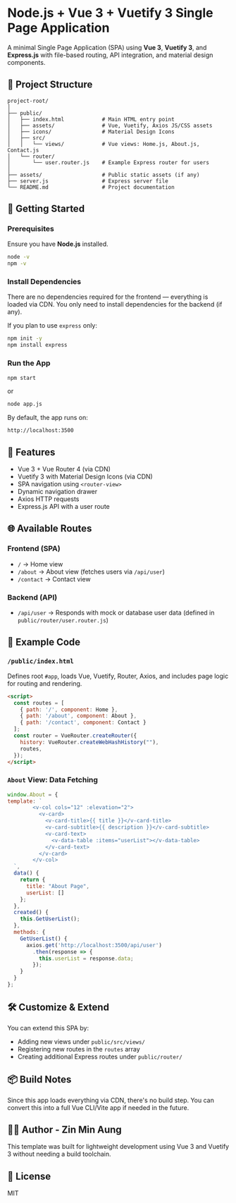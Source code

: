 # Node.js + Vue 3 + Vuetify 3 Single Page Application

A minimal Single Page Application (SPA) using **Vue 3**, **Vuetify 3**, and **Express.js** with file-based routing, API integration, and material design components.

## 📁 Project Structure

```
project-root/
│
├── public/
│   ├── index.html            # Main HTML entry point
│   ├── assets/               # Vue, Vuetify, Axios JS/CSS assets
│   ├── icons/                # Material Design Icons
│   ├── src/
│   │   └── views/            # Vue views: Home.js, About.js, Contact.js
│   └── router/
│       └── user.router.js    # Example Express router for users
│
├── assets/                   # Public static assets (if any)
├── server.js                 # Express server file
└── README.md                 # Project documentation
```

## 🚀 Getting Started

### Prerequisites

Ensure you have **Node.js** installed.

```bash
node -v
npm -v
```

### Install Dependencies

There are no dependencies required for the frontend — everything is loaded via CDN. You only need to install dependencies for the backend (if any).

If you plan to use `express` only:

```bash
npm init -y
npm install express
```

### Run the App

```bash
npm start 
```
or 
```bash
node app.js 
```
By default, the app runs on:

```
http://localhost:3500
```

## 🧩 Features

- Vue 3 + Vue Router 4 (via CDN)
- Vuetify 3 with Material Design Icons (via CDN)
- SPA navigation using `<router-view>`
- Dynamic navigation drawer
- Axios HTTP requests
- Express.js API with a user route

## 🌐 Available Routes

### Frontend (SPA)

- `/` → Home view
- `/about` → About view (fetches users via `/api/user`)
- `/contact` → Contact view

### Backend (API)

- `/api/user` → Responds with mock or database user data (defined in `public/router/user.router.js`)

## 📝 Example Code

### `/public/index.html`

Defines root `#app`, loads Vue, Vuetify, Router, Axios, and includes page logic for routing and rendering.

```html
<script>
  const routes = [
    { path: '/', component: Home },
    { path: '/about', component: About },
    { path: '/contact', component: Contact }
  ];
  const router = VueRouter.createRouter({
    history: VueRouter.createWebHashHistory(""),
    routes,
  });
</script>
```

### `About` View: Data Fetching

```js
window.About = {
template: `
        <v-col cols="12" :elevation="2">
          <v-card>
            <v-card-title>{{ title }}</v-card-title>
            <v-card-subtitle>{{ description }}</v-card-subtitle>
            <v-card-text>
              <v-data-table :items="userList"></v-data-table>
            </v-card-text>
          </v-card>
        </v-col>
  `,
  data() {
    return {
      title: "About Page",
      userList: []
    };
  },
  created() {
    this.GetUserList();
  },
  methods: {
    GetUserList() {
      axios.get('http://localhost:3500/api/user')
        .then(response => {
          this.userList = response.data;
        });
    }
  }
};
```

## 🛠 Customize & Extend

You can extend this SPA by:

- Adding new views under `public/src/views/`
- Registering new routes in the `routes` array
- Creating additional Express routes under `public/router/`

## 📦 Build Notes

Since this app loads everything via CDN, there's no build step. You can convert this into a full Vue CLI/Vite app if needed in the future.

## 🧑‍💻 Author - Zin Min Aung

This template was built for lightweight development using Vue 3 and Vuetify 3 without needing a build toolchain.

## 📄 License

MIT
